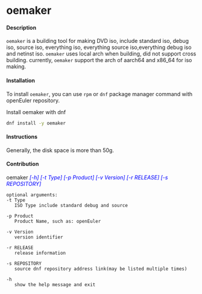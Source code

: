 # oemaker

#### Description

`oemaker` is a building tool for making DVD iso, include standard iso, debug iso, source iso, everything iso, everything source iso,everything debug iso and netinst iso.
`oemaker` uses local arch when building, did not support cross building.
currently, `oemaker` support the arch of aarch64 and x86_64 for iso making.

#### Installation

To install `oemaker`, you can use `rpm` or `dnf` package manager command with openEuler repository.

Install oemaker with dnf
```sh
dnf install -y oemaker
```

#### Instructions

Generally, the disk space is more than 50g.

#### Contribution

oemaker <font color=#0000FF >_[-h] [-t Type] [-p Product] [-v Version] [-r RELEASE] [-s REPOSITORY]_</font>

    optional arguments:
    -t Type
       ISO Type include standard debug and source

    -p Product
       Product Name, such as: openEuler

    -v Version
       version identifier

    -r RELEASE
       release information

    -s REPOSITORY
       source dnf repository address link(may be listed multiple times)

    -h 
       show the help message and exit
